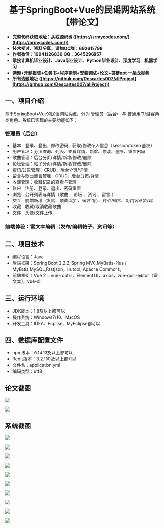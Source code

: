 <h1 align="center">基于SpringBoot+Vue的民谣网站系统【带论文】</h1></p>

- <b>完整代码获取地址：从戎源码网 ([https://armycodes.com/](https://armycodes.com/))</b>
- <b>技术探讨、资料分享，请加QQ群：692619798</b>
- <b>作者微信：19941326836  QQ：3645296857</b>
- <b>承接计算机毕业设计、Java毕业设计、Python毕业设计、深度学习、机器学习</b>
- <b>选题+开题报告+任务书+程序定制+安装调试+论文+答辩ppt 一条龙服务</b>
- <b>所有选题地址 ([https://github.com/Descartes007/allProject](https://github.com/Descartes007/allProject)) </b>

## 一、项目介绍

基于SpringBoot+Vue的民谣网站系统，分为 管理员（后台） 与 普通用户/游客两类角色。系统已实现的主要功能如下：
### 管理员（后台）
- 基本：登录、登出、修改密码、获取/修改个人信息（session/token 鉴权）
- 用户管理：分页查询、列表、查看详情、新增、修改、删除、重置密码
- 歌曲管理：后台分页/详情/新增/修改/删除
- 论坛管理：帖子分页/详情/新增/修改/删除
- 资讯/公告管理：CRUD、后台分页/详情
- 留言与歌曲留言管理：CRUD、后台分页/详情
- 收藏管理：收藏记录的查看与管理
- 账户：注册、登录、退出、密码重置
- 浏览：公开列表与详情（歌曲 、论坛 、资讯 、留言 ）
- 交互：前端新增（发帖、歌曲添加 、留言 等）、评论/留言、对内容点赞/踩
- 收藏：收藏/取消收藏歌曲
- 文件：头像/文件上传
### 前端体验：富文本编辑（发布/编辑帖子、资讯等）

## 二、项目技术

- 编程语言：Java
- 后端框架：Spring Boot 2.2.2, Spring MVC,MyBatis-Plus / MyBatis,MySQL,Fastjson，Hutool, Apache Commons,
- 前端框架：Vue 2 + vue-router，Element UI，axios，vue-quill-editor（富文本），vue-cli


## 三、运行环境

- JDK版本：1.8及以上都可以
- 操作系统：Windows7/10、MacOS
- 开发工具：IDEA、Ecplise、MyEclipse都可以

## 四、数据库配置文件

- npm版本：6.14.13及以上都可以
- Redis版本：3.2.100及以上都可以
- 文件名：application.yml
- 编码类型：utf8

## 论文截图

![](screenshot/1.png)

![](screenshot/2.png)

## 系统截图

![](screenshot/3.png)

![](screenshot/4.png)

![](screenshot/5.png)

![](screenshot/6.png)

![](screenshot/7.png)

![](screenshot/8.png)

![](screenshot/9.png)

![](screenshot/10.png)

![](screenshot/11.png)

![](screenshot/12.png)

